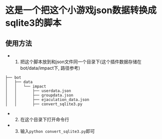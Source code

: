 # 这是一个把这个小游戏json数据转换成sqlite3的脚本


## 使用方法
- 1. 把这个脚本放到和json文件同一个目录下(这个插件数据存储在bot/data/impact下, 路径参考)
```tree
├── bot
│   ├── data
│   │   └── impact
│   │       ├── userdata.json
│   │       ├── groupdata.json
│   │       ├── ejaculation_data.json
│   │       ├── convert_sqlite3.py
```
- 2. 在这个目录下打开命令行
- 3. 输入`python convert_sqlite3.py`即可




